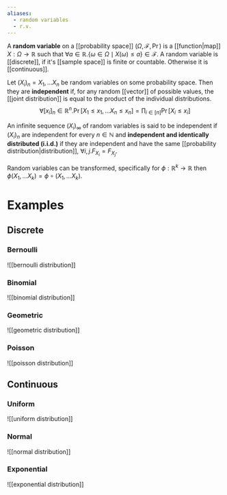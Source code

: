 ```yaml
---
aliases:
  - random variables
  - r.v.
---
```


A **random variable** on a [[probability space]] $(\Omega, \mathcal{F}, \Pr)$ is a [[function|map]] $X : \Omega \to \mathbb{R}$ such that $\forall a \in \mathbb{R}. \{  \omega \in \Omega \mid X(\omega) \leq a \} \in \mathcal{F}$. A random variable is [[discrete]], if it's [[sample space]] is finite or countable. Otherwise it is [[continuous]].

Let $(X_{i})_{n} = X_{1}, \dots X_{n}$ be random variables on some probability space. Then they are **independent** if, for any random [[vector]] of possible values, the [[joint distribution]] is equal to the product of the individual distributions.
$$
\forall[x_{i}]_{n} \in \mathbb{R}^{n}.\Pr[X_{1} \leq x_{1}, \dots X_{n} \leq x_{n}] = \prod_{i \in [n]} \Pr[X_{i} \leq x_{i}]
$$

An infinite sequence $(X_{i})_{\infty}$ of random variables is said to be independent if $(X_{i})_{n}$ are independent for every $n \in \mathbb{N}$ and **independent and identically distributed (i.i.d.)** if they are independent and have the same [[probability distribution|distribution]], $\forall i,j. F_{X_{i}} = F_{X_{j}}$.

Random variables can be transformed, specifically for $\phi : \mathbb{R}^{k} \to \mathbb{R}$ then $\phi(X_{1}, \dots X_{k}) = \phi \circ (X_{1}, \dots X_{k})$.

# Examples
## Discrete
### Bernoulli
![[bernoulli distribution]]

### Binomial
![[binomial distribution]]

### Geometric
![[geometric distribution]]

### Poisson
![[poisson distribution]]


## Continuous

### Uniform
![[uniform distribution]]

### Normal
![[normal distribution]]

### Exponential
![[exponential distribution]]

